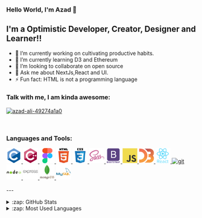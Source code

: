### Hello World, I'm Azad  👋
## I'm a Optimistic Developer, Creator, Designer and Learner!!
- 🔭 I’m currently working on cultivating productive habits.
- 🌱 I’m currently learning D3 and Ethereum
- 👯 I’m looking to collaborate on open source
- 💬 Ask me about NextJs,React and UI.
- ⚡ Fun fact: HTML is not a programming language


### Talk with me, I am kinda awesome:
<a href="https://www.linkedin.com/in/azad-ali-49274a1a0" target="blank"><img align="center" src="https://raw.githubusercontent.com/rahuldkjain/github-profile-readme-generator/master/src/images/icons/Social/linked-in-alt.svg" alt="azad-ali-49274a1a0" height="30" width="40" /></a>

<br />

### Languages and Tools:

<p align="left"><a href="https://www.cprogramming.com/" target="_blank"> <img src="https://raw.githubusercontent.com/devicons/devicon/master/icons/c/c-original.svg" alt="c" width="40" height="40"/> </a><a href="https://www.w3schools.com/cpp/" target="_blank"> <img src="https://raw.githubusercontent.com/devicons/devicon/master/icons/cplusplus/cplusplus-original.svg" alt="cplusplus" width="40" height="40"/> </a><a href="https://www.figma.com/" target="_blank"> <img src="https://raw.githubusercontent.com/devicons/devicon/master/icons/figma/figma-original.svg" alt="figma" width="40" height="40"/> </a><a href="https://www.html.com/" target="_blank"> <img src="https://raw.githubusercontent.com/devicons/devicon/master/icons/html5/html5-original-wordmark.svg" alt="html5" width="40" height="40"/> </a><a href="https://www.css.com/" target="_blank"> <img src="https://raw.githubusercontent.com/devicons/devicon/master/icons/css3/css3-original-wordmark.svg" alt="css3" width="40" height="40"/> </a><a href="https://www.sass.com/" target="_blank"> <img src="https://raw.githubusercontent.com/devicons/devicon/master/icons/sass/sass-original.svg" alt="sass" width="40" height="40"/> </a><a href="https://getbootstrap.com" target="_blank"> <img src="https://raw.githubusercontent.com/devicons/devicon/master/icons/bootstrap/bootstrap-plain-wordmark.svg" alt="bootstrap" width="40" height="40"/> </a><a href="https://developer.mozilla.org/en-US/docs/Web/JavaScript" target="_blank"><img src="https://raw.githubusercontent.com/devicons/devicon/master/icons/javascript/javascript-original.svg" alt="javascript" width="40" height="40"/> </a><a href="https://www.d3.com/" target="_blank"> <img src="https://raw.githubusercontent.com/devicons/devicon/master/icons/d3js/d3js-original.svg" alt="d3" width="40" height="40"/> </a><a href="https://reactjs.org/" target="_blank"> <img src="https://raw.githubusercontent.com/devicons/devicon/master/icons/react/react-original-wordmark.svg" alt="react" width="40" height="40"/> </a> <a href="https://git-scm.com/" target="_blank"> <img src="https://www.vectorlogo.zone/logos/git-scm/git-scm-icon.svg" alt="git" width="40" height="40"/> </a><a href="https://nodejs.org" target="_blank"> <img src="https://raw.githubusercontent.com/devicons/devicon/master/icons/nodejs/nodejs-original-wordmark.svg" alt="nodejs" width="40" height="40"/> </a><a href="https://expressjs.com" target="_blank"> <img src="https://raw.githubusercontent.com/devicons/devicon/master/icons/express/express-original-wordmark.svg" alt="express" width="40" height="40"/> </a><a href="https://www.mongodb.com/" target="_blank"> <img src="https://raw.githubusercontent.com/devicons/devicon/master/icons/mongodb/mongodb-original-wordmark.svg" alt="mongodb" width="40" height="40"/> </a> <a href="https://www.mysql.com/" target="_blank"> <img src="https://raw.githubusercontent.com/devicons/devicon/master/icons/mysql/mysql-original-wordmark.svg" alt="mysql" width="40" height="40"/> </a>
  
<br />
<br />
---

<details>
  <summary>:zap: GitHub Stats</summary>

  <img align="left" alt="Azad's GitHub Stats" src="https://github-readme-stats.vercel.app/api?username=azad-ali786&show_icons=true&hide_border=true" />

</details>

<details>
  <summary>:zap: Most Used Languages</summary>

<img align="left" alt="Azad's GitHub Top Languages" src="https://github-readme-stats.vercel.app/api/top-langs/?username=azad-ali786" />

</details>



[instagram]: https://www.instagram.com/azad_ali.120/
[linkedin]: https://www.linkedin.com/in/azad-ali-49274a1a0/

